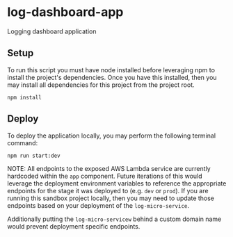 # log-dashboard-app
Logging dashboard application

## Setup
To run this script you must have node installed before leveraging npm to install the project's dependencies. Once you have this installed, then you may install all dependencies for this project from the project root.
```
npm install
```

## Deploy
To deploy the application locally, you may perform the following terminal command:
```
npm run start:dev
```

NOTE: All endpoints to the exposed AWS Lambda service are currently hardcoded within the `app` component. Future iterations of this would leverage the deployment environment variables to reference the appropriate endpoints for the stage it was deployed to (e.g. `dev` or `prod`). If you are running this sandbox project locally, then you may need to update those endpoints based on your deployment of the `log-micro-service`.

Additionally putting the `log-micro-servicew` behind a custom domain name would prevent deployment specific endpoints.
